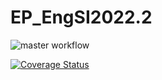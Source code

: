 # EP_EngSI2022.2

![master workflow](https://github.com/renan002/EP_EngSI2022.2/actions/workflows/master.yml/badge.svg)

[![Coverage Status](https://coveralls.io/repos/github/renan002/EP_EngSI2022.2/badge.svg)](https://coveralls.io/github/renan002/EP_EngSI2022.2)